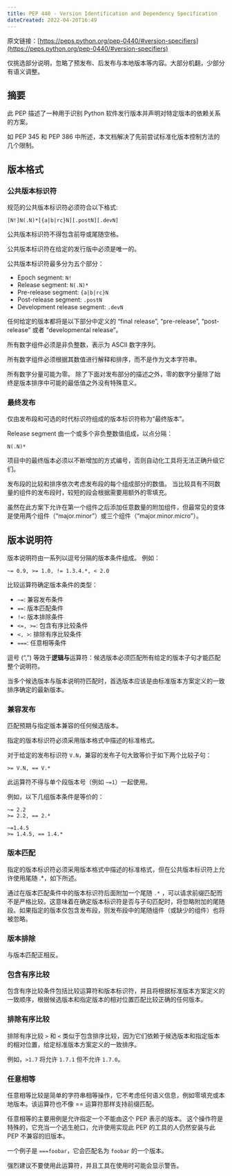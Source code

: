 ```yaml
---
title: PEP 440 - Version Identification and Dependency Specification
dateCreated: 2022-04-20T16:49
---
```


原文链接：[https://peps.python.org/pep-0440/#version-specifiers](https://peps.python.org/pep-0440/#version-specifiers)

仅挑选部分说明，忽略了预发布、后发布与本地版本等内容。大部分机翻，少部分有语义调整。

## 摘要

此 PEP 描述了一种用于识别 Python 软件发行版本并声明对特定版本的依赖关系的方案。

如 PEP 345 和 PEP 386 中所述，本文档解决了先前尝试标准化版本控制方法的几个限制。

## 版本格式

### 公共版本标识符

规范的公共版本标识符必须符合以下格式:

```
[N!]N(.N)*[{a|b|rc}N][.postN][.devN]
```

公共版本标识符不得包含前导或尾随空格。

公共版本标识符在给定的发行版中必须是唯一的。

公共版本标识符最多分为五个部分：

- Epoch segment: `N!`
- Release segment: `N(.N)*`
- Pre-release segment: `{a|b|rc}N`
- Post-release segment: `.postN`
- Development release segment: `.devN`

任何给定的版本都将是以下部分中定义的 “final release”, “pre-release”, “post-release” 或者 “developmental release”。

所有数字组件必须是非负整数，表示为 ASCII 数字序列。

所有数字组件必须根据其数值进行解释和排序，而不是作为文本字符串。

所有数字分量可能为零。 除了下面对发布部分的描述之外，零的数字分量除了始终是版本排序中可能的最低值之外没有特殊意义。

### 最终发布

仅由发布段和可选的时代标识符组成的版本标识符称为“最终版本”。

Release segment 由一个或多个非负整数值组成，以点分隔：

```
N(.N)*
```

项目中的最终版本必须以不断增加的方式编号，否则自动化工具将无法正确升级它们。

发布段的比较和排序依次考虑发布段的每个组成部分的数值。 当比较具有不同数量的组件的发布段时，较短的段会根据需要用额外的零填充。

虽然在此方案下允许在第一个组件之后添加任意数量的附加组件，但最常见的变体是使用两个组件（“major.minor”）或三个组件（“major.minor.micro”）。

## 版本说明符

版本说明符由一系列以逗号分隔的版本条件组成。 例如：

```
~= 0.9, >= 1.0, != 1.3.4.*, < 2.0
```

比较运算符确定版本条件的类型：

- `~=`: 兼容发布条件
- `==`: 版本匹配条件
- `!=`: 版本排除条件
- `<=, >=`: 包含有序比较条件
- `<, >`: 排除有序比较条件
- `===`: 任意相等条件

逗号 (“,”) 等效于**逻辑与**运算符：候选版本必须匹配所有给定的版本子句才能匹配整个说明符。

当多个候选版本与版本说明符匹配时，首选版本应该是由标准版本方案定义的一致排序确定的最新版本。

### 兼容发布

匹配预期与指定版本兼容的任何候选版本。

指定的版本标识符必须采用版本格式中描述的标准格式。

对于给定的发布标识符 `V.N`，兼容的发布子句大致等价于如下两个比较子句：

```
>= V.N, == V.*
```

此运算符不得与单个段版本号（例如 `~=1`）一起使用。

例如，以下几组版本条件是等价的：

```
~= 2.2
>= 2.2, == 2.*

~=1.4.5
>= 1.4.5, == 1.4.*
```

### 版本匹配

指定的版本标识符必须采用版本格式中描述的标准格式，但在公共版本标识符上允许使用尾随 .*，如下所述。

通过在版本匹配条件中的版本标识符后面附加一个尾随 `.*` ，可以请求前缀匹配而不是严格比较。这意味着在确定版本标识符是否与子句匹配时，将忽略附加的尾随段。如果指定的版本仅包含发布段，则发布段中的尾随组件（或缺少的组件）也将被忽略。

### 版本排除

与版本匹配正相反。

### 包含有序比较

包含有序比较条件包括比较运算符和版本标识符，并且将根据标准版本方案定义的一致顺序，根据候选版本和指定版本的相对位置匹配比较正确的任何版本。

### 排除有序比较

排除有序比较 `>` 和 `<` 类似于包含排序比较，因为它们依赖于候选版本和指定版本的相对位置，给定标准版本方案定义的一致排序。

例如，`>1.7` 将允许 `1.7.1` 但不允许 `1.7.0`。

### 任意相等

任意相等比较是简单的字符串相等操作，它不考虑任何语义信息，例如零填充或本地版本。该运算符也不像 == 运算符那样支持前缀匹配。

任意相等的主要用例是允许指定一个不能由这个 PEP 表示的版本。 这个操作符是特殊的，它充当一个逃生舱口，允许使用实现此 PEP 的工具的人仍然安装与此 PEP 不兼容的旧版本。

一个例子是 `===foobar`，它会匹配名为 `foobar` 的一个版本。

强烈建议不要使用此运算符，并且工具在使用时可能会显示警告。
